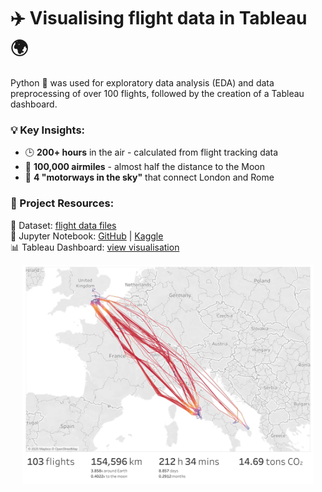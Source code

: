 # ✈️ Visualising flight data in Tableau 🌍 <br>

Python 🐍 was used for exploratory data analysis (EDA) and data preprocessing of over 100 flights, followed by the creation of a Tableau dashboard.

### 💡 Key Insights: <br>
 - 🕒 **200+ hours** in the air - calculated from flight tracking data <br>
 - 🚀 **100,000 airmiles** - almost half the distance to the Moon <br>
 - 📍 **4 "motorways in the sky"** that connect London and Rome <br>

### 🔗 Project Resources: <br>
📂 Dataset: [flight data files](https://www.kaggle.com/datasets/davidpbriggs/flights-to-italy) <br>
📖 Jupyter Notebook: [GitHub](https://github.com/dpb24/flights-to-italy/blob/main/notebooks/notebook-flights-to-italy.ipynb) | [Kaggle](https://www.kaggle.com/code/davidpbriggs/notebook-flights-to-italy) <br>
📊 Tableau Dashboard: [view visualisation](https://public.tableau.com/app/profile/david.briggs6120/viz/FlightstoItaly/Dashboard1) <br>


<div style="text-align: center;">
    <img src="Dashboard 1.png" height="350">
</div>
